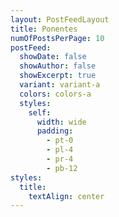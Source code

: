 ```yaml
---
layout: PostFeedLayout
title: Ponentes
numOfPostsPerPage: 10
postFeed:
  showDate: false
  showAuthor: false
  showExcerpt: true
  variant: variant-a
  colors: colors-a
  styles:
    self:
      width: wide
      padding:
        - pt-0
        - pl-4
        - pr-4
        - pb-12
styles:
  title:
    textAlign: center
---
```

